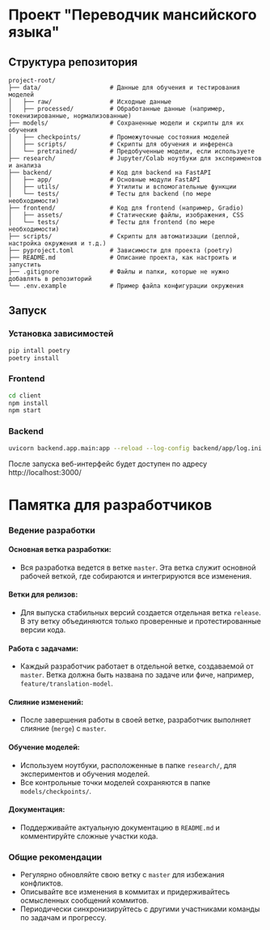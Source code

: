 # Проект "Переводчик мансийского языка"

## Структура репозитория

```plaintext
project-root/
├── data/                   # Данные для обучения и тестирования моделей
│   ├── raw/                # Исходные данные
│   ├── processed/          # Обработанные данные (например, токенизированные, нормализованные)
├── models/                 # Сохраненные модели и скрипты для их обучения
│   ├── checkpoints/        # Промежуточные состояния моделей
│   ├── scripts/            # Скрипты для обучения и инференса
│   └── pretrained/         # Предобученные модели, если используете
├── research/               # Jupyter/Colab ноутбуки для экспериментов и анализа
├── backend/                # Код для backend на FastAPI
│   ├── app/                # Основные модули FastAPI
│   ├── utils/              # Утилиты и вспомогательные функции
│   └── tests/              # Тесты для backend (по мере необходимости)
├── frontend/               # Код для frontend (например, Gradio)
│   ├── assets/             # Статические файлы, изображения, CSS
│   └── tests/              # Тесты для frontend (по мере необходимости)
├── scripts/                # Скрипты для автоматизации (деплой, настройка окружения и т.д.)
├── pyproject.toml          # Зависимости для проекта (poetry)
├── README.md               # Описание проекта, как настроить и запустить
├── .gitignore              # Файлы и папки, которые не нужно добавлять в репозиторий
└── .env.example            # Пример файла конфигурации окружения
```

## Запуск

### Установка зависимостей
```bash
pip intall poetry
poetry install
```

### Frontend
```bash
cd client
npm install
npm start
```
### Backend
```bash
uvicorn backend.app.main:app --reload --log-config backend/app/log.ini
```

После запуска веб-интерфейс будет доступен по адресу http://localhost:3000/

# Памятка для разработчиков

### Ведение разработки

#### Основная ветка разработки:
- Вся разработка ведется в ветке `master`. Эта ветка служит основной рабочей веткой, где собираются и интегрируются все изменения.

#### Ветки для релизов:
- Для выпуска стабильных версий создается отдельная ветка `release`. В эту ветку объединяются только проверенные и протестированные версии кода.

#### Работа с задачами:
- Каждый разработчик работает в отдельной ветке, создаваемой от `master`. Ветка должна быть названа по задаче или фиче, например, `feature/translation-model`.

#### Слияние изменений:
- После завершения работы в своей ветке, разработчик выполняет слияние (`merge`) с `master`.

#### Обучение моделей:
- Используем ноутбуки, расположенные в папке `research/`, для экспериментов и обучения моделей.
- Все контрольные точки моделей сохраняются в папке `models/checkpoints/`.

#### Документация:
- Поддерживайте актуальную документацию в `README.md` и комментируйте сложные участки кода.

### Общие рекомендации

- Регулярно обновляйте свою ветку с `master` для избежания конфликтов.
- Описывайте все изменения в коммитах и придерживайтесь осмысленных сообщений коммитов.
- Периодически синхронизируйтесь с другими участниками команды по задачам и прогрессу.
